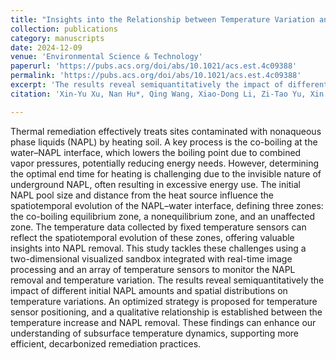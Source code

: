 ```yaml
---
title: "Insights into the Relationship between Temperature Variation and NAPL Removal during In Situ Thermal Remediation of Soil in the Presence of NAPL–Water Co-boiling: A Two-Dimensional Visualized Sandbox Study"
collection: publications
category: manuscripts
date: 2024-12-09
venue: 'Environmental Science & Technology'
paperurl: 'https://pubs.acs.org/doi/abs/10.1021/acs.est.4c09388'
permalink: 'https://pubs.acs.org/doi/abs/10.1021/acs.est.4c09388'
excerpt: 'The results reveal semiquantitatively the impact of different initial NAPL amounts and spatial distributions on temperature variations, by using a two-dimensional visualized sandbox integrated with real-time image processing and an array of temperature sensors to monitor the NAPL removal and temperature variation.'
citation: 'Xin-Yu Xu, Nan Hu*, Qing Wang, Xiao-Dong Li, Zi-Tao Yu, Xin Song, and Li-Wu Fan*, Insights into the Relationship between Temperature Variation and NAPL Removal during In Situ Thermal Remediation of Soil in the Presence of NAPL-Water Co-boiling: A Two-Dimensional Visualized Sandbox Study, Environmental Science and Technology, 58(51), 22594-22602 (2024).'

---
```


Thermal remediation effectively treats sites contaminated with nonaqueous phase liquids (NAPL) by heating soil. A key process is the co-boiling at the water–NAPL interface, which lowers the boiling point due to combined vapor pressures, potentially reducing energy needs. However, determining the optimal end time for heating is challenging due to the invisible nature of underground NAPL, often resulting in excessive energy use. The initial NAPL pool size and distance from the heat source influence the spatiotemporal evolution of the NAPL–water interface, defining three zones: the co-boiling equilibrium zone, a nonequilibrium zone, and an unaffected zone. The temperature data collected by fixed temperature sensors can reflect the spatiotemporal evolution of these zones, offering valuable insights into NAPL removal. This study tackles these challenges using a two-dimensional visualized sandbox integrated with real-time image processing and an array of temperature sensors to monitor the NAPL removal and temperature variation. The results reveal semiquantitatively the impact of different initial NAPL amounts and spatial distributions on temperature variations. An optimized strategy is proposed for temperature sensor positioning, and a qualitative relationship is established between the temperature increase and NAPL removal. These findings can enhance our understanding of subsurface temperature dynamics, supporting more efficient, decarbonized remediation practices.
